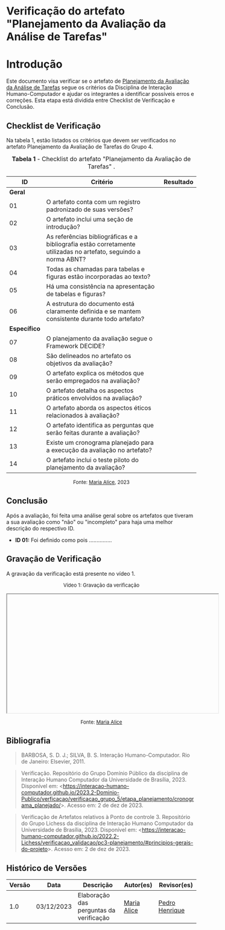 # Verificação do artefato "Planejamento da Avaliação da Análise de Tarefas"

# Introdução

Este documento visa verificar se o artefato de [Planejamento da Avaliação da Análise de Tarefas](../../../../design_avalaiacao_desenvolvimento/nivel1/analise_de_tarefas/planejamento_avaliacao.md) segue os critérios da Disciplina de Interação Humano-Computador e ajudar os integrantes a identificar possíveis erros e correções. Esta etapa está dividida entre Checklist de Verificação e Conclusão.


## Checklist de Verificação

Na tabela 1, estão listados os critérios que devem ser verificados no artefato Planejamento da Avaliação de Tarefas do Grupo 4.

<font size="3"><p style="text-align: center"><b>Tabela 1</b> - Checklist do artefato "Planejamento da Avaliação de Tarefas" . </p></font>

| ID  | Critério                                                                                                         | Resultado |
| --- | ---------------------------------------------------------------------------------------------------------------- | --------- |
|**Geral**| | |
| 01  | O artefato conta com um registro padronizado de suas versões?                                                    | |
| 02  | O artefato inclui uma seção de introdução?                                                                       | |
| 03  | As referências bibliográficas e a bibliografia estão corretamente utilizadas no artefato, seguindo a norma ABNT? | |
| 04  | Todas as chamadas para tabelas e figuras estão incorporadas ao texto?                                            | |
| 05  | Há uma consistência na apresentação de tabelas e figuras?                                                        | |
| 06  | A estrutura do documento está claramente definida e se mantem consistente durante todo artefato?                 | |
|**Específico**| | |
| 07  | O planejamento da avaliação segue o Framework DECIDE?                    | | 
| 08  | São delineados no artefato os objetivos da avaliação?                    | |
| 09  | O artefato explica os métodos que serão empregados na avaliação?         | |
| 10  | O artefato detalha os aspectos práticos envolvidos na avaliação?         | |
| 11  | O artefato aborda os aspectos éticos relacionados à avaliação?           | |
| 12  | O artefato identifica as perguntas que serão feitas durante a avaliação? | |
| 13  | Existe um cronograma planejado para a execução da avaliação no artefato? | |
| 14  | O artefato inclui o teste piloto do planejamento da avaliação?           | |

<font size="2"><p style="text-align: center">Fonte: [Maria Alice](https://github.com/Maliz30), 2023</p></font>


## Conclusão

Após a avaliação, foi feita uma análise geral sobre os artefatos que tiveram a sua avaliação como "não" ou "incompleto" para haja uma melhor descrição do respectivo ID.

- **ID 01:** Foi definido como  pois ...............

## Gravação de Verificação

A gravação da verificação está presente no vídeo 1.
<center>

<font size="2"><p style="text-align: center">Vídeo 1: Gravação da verificação</p></font>

<iframe width="560" height="315" src="" title="YouTube video player" frameborder="1" allow="accelerometer; autoplay; clipboard-write; encrypted-media; gyroscope; picture-in-picture; web-share" allowfullscreen></iframe>

<font size="2"><p style="text-align: center">Fonte: [Maria Alice](https://github.com/Maliz30)</p></font>

</center>

## Bibliografia 

> BARBOSA, S. D. J.; SILVA, B. S. Interação Humano-Computador. Rio de Janeiro: Elsevier, 2011.

> Verificação. Repositório do Grupo Domínio Público da disciplina de Interação Humano Computador da Universidade de Brasília, 2023. Disponível em: <<https://interacao-humano-computador.github.io/2023.2-Dominio-Publico/verficacao/verificacao_grupo_5/etapa_planejamento/cronograma_planejado/>>. Acesso em: 2 de dez de 2023.

> Verificação de Artefatos relativos à Ponto de controle 3. Repositório do Grupo Lichess da disciplina de Interação Humano Computador da Universidade de Brasília, 2023. Disponível em: <<https://interacao-humano-computador.github.io/2022.2-Lichess/verificacao_validacao/pc3-planejamento/#principios-gerais-do-projeto>>. Acesso em: 2 de dez de 2023.

## Histórico de Versões

| Versão | Data       | Descrição                   | Autor(es)                                       | Revisor(es)                                    |
| ------ | ---------- | --------------------------- | ----------------------------------------------- | ---------------------------------------------- |
| 1.0    | 03/12/2023 | Elaboração das perguntas da verificação  |[Maria Alice](https://github.com/gustavofbs)| [Pedro Henrique](https://github.com/pedro-hsf)  |